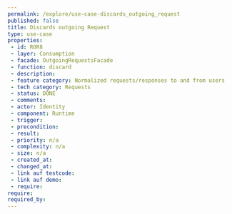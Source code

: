 ```yaml
---
permalink: /explore/use-case-discards_outgoing_request
published: false
title: Discards outgoing Request
type: use-case
properties:
 - id: ROR8
 - layer: Consumption
 - facade: OutgoingRequestsFacade
 - function: discard
 - description: 
 - feature category: Normalized requests/responses to and from users
 - tech category: Requests
 - status: DONE
 - comments: 
 - actor: Identity
 - component: Runtime
 - trigger: 
 - precondition: 
 - result: 
 - priority: n/a
 - complexity: n/a
 - size: n/a
 - created_at: 
 - changed_at: 
 - link auf testcode: 
 - link auf demo: 
 - require: 
require:
required_by:
---
```

